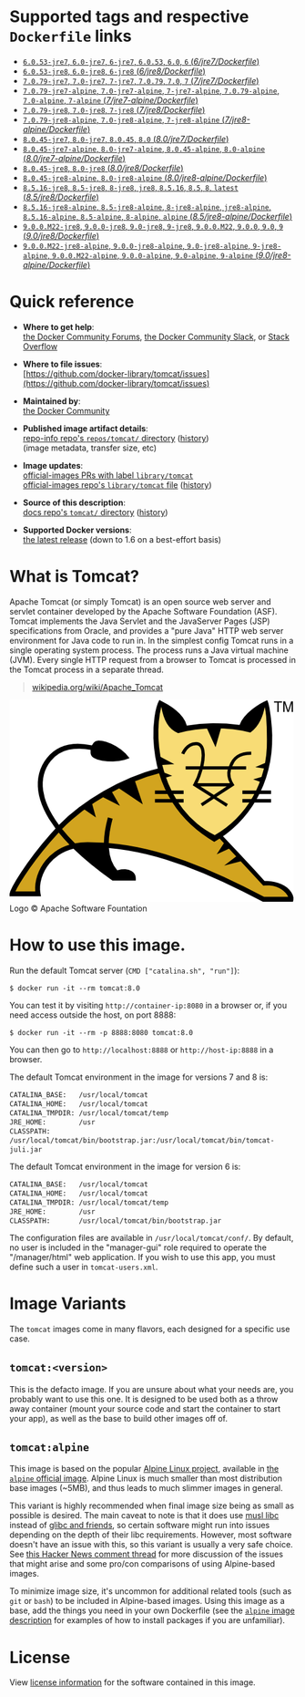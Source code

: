 <!--

********************************************************************************

WARNING:

    DO NOT EDIT "tomcat/README.md"

    IT IS AUTO-GENERATED

    (from the other files in "tomcat/" combined with a set of templates)

********************************************************************************

-->

# Supported tags and respective `Dockerfile` links

-	[`6.0.53-jre7`, `6.0-jre7`, `6-jre7`, `6.0.53`, `6.0`, `6` (*6/jre7/Dockerfile*)](https://github.com/docker-library/tomcat/blob/dcffe2c06edc7a797e20161225eb59e97877ccb0/6/jre7/Dockerfile)
-	[`6.0.53-jre8`, `6.0-jre8`, `6-jre8` (*6/jre8/Dockerfile*)](https://github.com/docker-library/tomcat/blob/dcffe2c06edc7a797e20161225eb59e97877ccb0/6/jre8/Dockerfile)
-	[`7.0.79-jre7`, `7.0-jre7`, `7-jre7`, `7.0.79`, `7.0`, `7` (*7/jre7/Dockerfile*)](https://github.com/docker-library/tomcat/blob/68ba169d29cbe2a68b3bc8549daadd9b0cb831c6/7/jre7/Dockerfile)
-	[`7.0.79-jre7-alpine`, `7.0-jre7-alpine`, `7-jre7-alpine`, `7.0.79-alpine`, `7.0-alpine`, `7-alpine` (*7/jre7-alpine/Dockerfile*)](https://github.com/docker-library/tomcat/blob/6541873f38f72fdd2b4aab6afcf692f4a513b05d/7/jre7-alpine/Dockerfile)
-	[`7.0.79-jre8`, `7.0-jre8`, `7-jre8` (*7/jre8/Dockerfile*)](https://github.com/docker-library/tomcat/blob/68ba169d29cbe2a68b3bc8549daadd9b0cb831c6/7/jre8/Dockerfile)
-	[`7.0.79-jre8-alpine`, `7.0-jre8-alpine`, `7-jre8-alpine` (*7/jre8-alpine/Dockerfile*)](https://github.com/docker-library/tomcat/blob/6541873f38f72fdd2b4aab6afcf692f4a513b05d/7/jre8-alpine/Dockerfile)
-	[`8.0.45-jre7`, `8.0-jre7`, `8.0.45`, `8.0` (*8.0/jre7/Dockerfile*)](https://github.com/docker-library/tomcat/blob/fcc0cd5d0992ec4a07f5844c98b0e3112a0568de/8.0/jre7/Dockerfile)
-	[`8.0.45-jre7-alpine`, `8.0-jre7-alpine`, `8.0.45-alpine`, `8.0-alpine` (*8.0/jre7-alpine/Dockerfile*)](https://github.com/docker-library/tomcat/blob/85d2a6e22292644d22d4dda933c56c7821e61b7c/8.0/jre7-alpine/Dockerfile)
-	[`8.0.45-jre8`, `8.0-jre8` (*8.0/jre8/Dockerfile*)](https://github.com/docker-library/tomcat/blob/fcc0cd5d0992ec4a07f5844c98b0e3112a0568de/8.0/jre8/Dockerfile)
-	[`8.0.45-jre8-alpine`, `8.0-jre8-alpine` (*8.0/jre8-alpine/Dockerfile*)](https://github.com/docker-library/tomcat/blob/85d2a6e22292644d22d4dda933c56c7821e61b7c/8.0/jre8-alpine/Dockerfile)
-	[`8.5.16-jre8`, `8.5-jre8`, `8-jre8`, `jre8`, `8.5.16`, `8.5`, `8`, `latest` (*8.5/jre8/Dockerfile*)](https://github.com/docker-library/tomcat/blob/3e2747c34ded033f4c7adf108f51f3634d025adf/8.5/jre8/Dockerfile)
-	[`8.5.16-jre8-alpine`, `8.5-jre8-alpine`, `8-jre8-alpine`, `jre8-alpine`, `8.5.16-alpine`, `8.5-alpine`, `8-alpine`, `alpine` (*8.5/jre8-alpine/Dockerfile*)](https://github.com/docker-library/tomcat/blob/ae0ff8626dbb002258c3fabdcba1682fa12d6f99/8.5/jre8-alpine/Dockerfile)
-	[`9.0.0.M22-jre8`, `9.0.0-jre8`, `9.0-jre8`, `9-jre8`, `9.0.0.M22`, `9.0.0`, `9.0`, `9` (*9.0/jre8/Dockerfile*)](https://github.com/docker-library/tomcat/blob/1cb69781deeac97b2bb138054de3b2f35e9b49a0/9.0/jre8/Dockerfile)
-	[`9.0.0.M22-jre8-alpine`, `9.0.0-jre8-alpine`, `9.0-jre8-alpine`, `9-jre8-alpine`, `9.0.0.M22-alpine`, `9.0.0-alpine`, `9.0-alpine`, `9-alpine` (*9.0/jre8-alpine/Dockerfile*)](https://github.com/docker-library/tomcat/blob/a7f6cf3172b5875be5108bfbbea87ecb94bc4626/9.0/jre8-alpine/Dockerfile)

# Quick reference

-	**Where to get help**:  
	[the Docker Community Forums](https://forums.docker.com/), [the Docker Community Slack](https://blog.docker.com/2016/11/introducing-docker-community-directory-docker-community-slack/), or [Stack Overflow](https://stackoverflow.com/search?tab=newest&q=docker)

-	**Where to file issues**:  
	[https://github.com/docker-library/tomcat/issues](https://github.com/docker-library/tomcat/issues)

-	**Maintained by**:  
	[the Docker Community](https://github.com/docker-library/tomcat)

-	**Published image artifact details**:  
	[repo-info repo's `repos/tomcat/` directory](https://github.com/docker-library/repo-info/blob/master/repos/tomcat) ([history](https://github.com/docker-library/repo-info/commits/master/repos/tomcat))  
	(image metadata, transfer size, etc)

-	**Image updates**:  
	[official-images PRs with label `library/tomcat`](https://github.com/docker-library/official-images/pulls?q=label%3Alibrary%2Ftomcat)  
	[official-images repo's `library/tomcat` file](https://github.com/docker-library/official-images/blob/master/library/tomcat) ([history](https://github.com/docker-library/official-images/commits/master/library/tomcat))

-	**Source of this description**:  
	[docs repo's `tomcat/` directory](https://github.com/docker-library/docs/tree/master/tomcat) ([history](https://github.com/docker-library/docs/commits/master/tomcat))

-	**Supported Docker versions**:  
	[the latest release](https://github.com/docker/docker/releases/latest) (down to 1.6 on a best-effort basis)

# What is Tomcat?

Apache Tomcat (or simply Tomcat) is an open source web server and servlet container developed by the Apache Software Foundation (ASF). Tomcat implements the Java Servlet and the JavaServer Pages (JSP) specifications from Oracle, and provides a "pure Java" HTTP web server environment for Java code to run in. In the simplest config Tomcat runs in a single operating system process. The process runs a Java virtual machine (JVM). Every single HTTP request from a browser to Tomcat is processed in the Tomcat process in a separate thread.

> [wikipedia.org/wiki/Apache_Tomcat](https://en.wikipedia.org/wiki/Apache_Tomcat)

![logo](https://raw.githubusercontent.com/docker-library/docs/8e31eb93a02d504d0cfe1da435aa31b377fc627d/tomcat/logo.png)Logo &copy; Apache Software Fountation

# How to use this image.

Run the default Tomcat server (`CMD ["catalina.sh", "run"]`):

```console
$ docker run -it --rm tomcat:8.0
```

You can test it by visiting `http://container-ip:8080` in a browser or, if you need access outside the host, on port 8888:

```console
$ docker run -it --rm -p 8888:8080 tomcat:8.0
```

You can then go to `http://localhost:8888` or `http://host-ip:8888` in a browser.

The default Tomcat environment in the image for versions 7 and 8 is:

	CATALINA_BASE:   /usr/local/tomcat
	CATALINA_HOME:   /usr/local/tomcat
	CATALINA_TMPDIR: /usr/local/tomcat/temp
	JRE_HOME:        /usr
	CLASSPATH:       /usr/local/tomcat/bin/bootstrap.jar:/usr/local/tomcat/bin/tomcat-juli.jar

The default Tomcat environment in the image for version 6 is:

	CATALINA_BASE:   /usr/local/tomcat
	CATALINA_HOME:   /usr/local/tomcat
	CATALINA_TMPDIR: /usr/local/tomcat/temp
	JRE_HOME:        /usr
	CLASSPATH:       /usr/local/tomcat/bin/bootstrap.jar

The configuration files are available in `/usr/local/tomcat/conf/`. By default, no user is included in the "manager-gui" role required to operate the "/manager/html" web application. If you wish to use this app, you must define such a user in `tomcat-users.xml`.

# Image Variants

The `tomcat` images come in many flavors, each designed for a specific use case.

## `tomcat:<version>`

This is the defacto image. If you are unsure about what your needs are, you probably want to use this one. It is designed to be used both as a throw away container (mount your source code and start the container to start your app), as well as the base to build other images off of.

## `tomcat:alpine`

This image is based on the popular [Alpine Linux project](http://alpinelinux.org), available in [the `alpine` official image](https://hub.docker.com/_/alpine). Alpine Linux is much smaller than most distribution base images (~5MB), and thus leads to much slimmer images in general.

This variant is highly recommended when final image size being as small as possible is desired. The main caveat to note is that it does use [musl libc](http://www.musl-libc.org) instead of [glibc and friends](http://www.etalabs.net/compare_libcs.html), so certain software might run into issues depending on the depth of their libc requirements. However, most software doesn't have an issue with this, so this variant is usually a very safe choice. See [this Hacker News comment thread](https://news.ycombinator.com/item?id=10782897) for more discussion of the issues that might arise and some pro/con comparisons of using Alpine-based images.

To minimize image size, it's uncommon for additional related tools (such as `git` or `bash`) to be included in Alpine-based images. Using this image as a base, add the things you need in your own Dockerfile (see the [`alpine` image description](https://hub.docker.com/_/alpine/) for examples of how to install packages if you are unfamiliar).

# License

View [license information](https://www.apache.org/licenses/LICENSE-2.0) for the software contained in this image.
